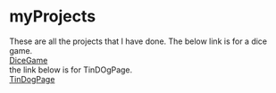 # myProjects
These are all the projects that I have done. 
The below link is for a dice game.<br> 
[DiceGame](https://mayank5112.github.io/myProjects/TheDiceGame/index.html)<br>
the link below is for TinDOgPage.<br>
[TinDogPage](https://mayank5112.github.io/myProjects/TInDogPage/index.html)<br>
